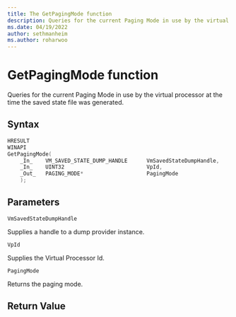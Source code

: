 ```yaml
---
title: The GetPagingMode function
description: Queries for the current Paging Mode in use by the virtual processor.
ms.date: 04/19/2022
author: sethmanheim
ms.author: roharwoo
---
```



# GetPagingMode function

Queries for the current Paging Mode in use by the virtual processor at the time the
saved state file was generated.

## Syntax

```C
HRESULT
WINAPI
GetPagingMode(
    _In_    VM_SAVED_STATE_DUMP_HANDLE      VmSavedStateDumpHandle,
    _In_    UINT32                          VpId,
    _Out_   PAGING_MODE*                    PagingMode
    );
```

## Parameters

`VmSavedStateDumpHandle`

Supplies a handle to a dump provider instance.

`VpId`

Supplies the Virtual Processor Id.

`PagingMode`

Returns the paging mode.

## Return Value

If the operation completes successfully, the return value is `S_OK`.

## Requirements

|Parameter|Description|
|---|---|---|---|---|---|---|---|
| **Minimum supported client** | Windows 10, version 1607 |
| **Minimum supported server** | Windows Server 2016 |
| **Target Platform** | Windows |
| **Library** | ComputeCore.ext |
| **Dll** | ComputeCore.ext |
|    |    |

